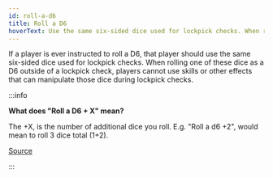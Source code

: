 ```yaml
---
id: roll-a-d6
title: Roll a D6
hoverText: Use the same six-sided dice used for lockpick checks. When rolling one of these dice as a D6 outside of a lockpick check, players cannot use skills or other effects that can manipulate those dice during lockpick checks.
---
```


If a player is ever instructed to roll a D6, that player should use the same six-sided dice used for lockpick checks. When rolling one of these dice as a D6 outside of a lockpick check, players cannot use skills or other effects that can manipulate those dice during lockpick checks.

:::info

**What does "Roll a D6 + X" mean?**

The +X, is the number of additional dice you roll. E.g. "Roll a d6 +2", would mean to roll 3 dice total (1+2).

<a href="https://discord.com/channels/273472391403798528/734891265690304634/1329334920228769854" target="_blank">Source</a>

:::
